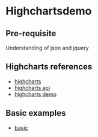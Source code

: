 Highchartsdemo
==========

Pre-requisite
-----------------
Understanding of json and jquery

Highcharts references
-----------------------------
* [highcharts](http://www.highcharts.com/)
* [highcharts api](http://www.highcharts.com/ref)
* [highcharts demo](http://www.highcharts.com/demo)

Basic examples
---------------------
* [basic](index.html)